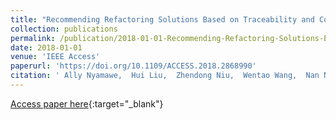```yaml
---
title: "Recommending Refactoring Solutions Based on Traceability and Code Metrics"
collection: publications
permalink: /publication/2018-01-01-Recommending-Refactoring-Solutions-Based-on-Traceability-and-Code-Metrics
date: 2018-01-01
venue: 'IEEE Access'
paperurl: 'https://doi.org/10.1109/ACCESS.2018.2868990'
citation: ' Ally Nyamawe,  Hui Liu,  Zhendong Niu,  Wentao Wang,  Nan Niu, '
---
```

[Access paper here](https://doi.org/10.1109/ACCESS.2018.2868990){:target="_blank"}
